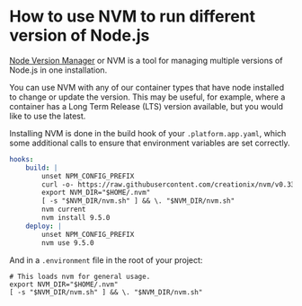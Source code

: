 
# How to use NVM to run different version of Node.js

[Node Version Manager](https://github.com/creationix/nvm) or NVM is a tool for managing multiple versions of Node.js in one installation. 

You can use NVM with any of our container types that have node installed to change or update the version. This may be useful, for example, where a container has a Long Term Release (LTS) version available, but you would like to use the latest.

Installing NVM is done in the build hook of your `.platform.app.yaml`, which some additional calls to ensure that environment variables are set correctly.

```yaml
hooks:
    build: |
        unset NPM_CONFIG_PREFIX
        curl -o- https://raw.githubusercontent.com/creationix/nvm/v0.33.8/install.sh | dash
        export NVM_DIR="$HOME/.nvm"
        [ -s "$NVM_DIR/nvm.sh" ] && \. "$NVM_DIR/nvm.sh"
        nvm current
        nvm install 9.5.0
    deploy: |
        unset NPM_CONFIG_PREFIX
        nvm use 9.5.0
 ```
   
And in a `.environment` file in the root of your project:
 
``` 
# This loads nvm for general usage.
export NVM_DIR="$HOME/.nvm"
[ -s "$NVM_DIR/nvm.sh" ] && \. "$NVM_DIR/nvm.sh"
```
